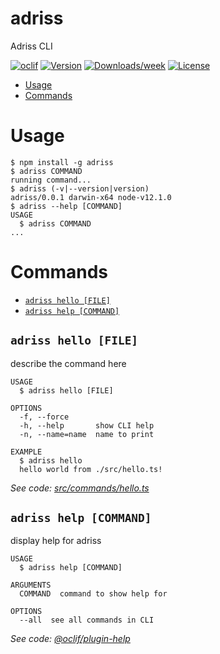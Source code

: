 adriss
======

Adriss CLI

[![oclif](https://img.shields.io/badge/cli-oclif-brightgreen.svg)](https://oclif.io)
[![Version](https://img.shields.io/npm/v/adriss.svg)](https://npmjs.org/package/adriss)
[![Downloads/week](https://img.shields.io/npm/dw/adriss.svg)](https://npmjs.org/package/adriss)
[![License](https://img.shields.io/npm/l/adriss.svg)](https://github.com/adriss/cli/blob/master/package.json)

<!-- toc -->
* [Usage](#usage)
* [Commands](#commands)
<!-- tocstop -->
# Usage
<!-- usage -->
```sh-session
$ npm install -g adriss
$ adriss COMMAND
running command...
$ adriss (-v|--version|version)
adriss/0.0.1 darwin-x64 node-v12.1.0
$ adriss --help [COMMAND]
USAGE
  $ adriss COMMAND
...
```
<!-- usagestop -->
# Commands
<!-- commands -->
* [`adriss hello [FILE]`](#adriss-hello-file)
* [`adriss help [COMMAND]`](#adriss-help-command)

## `adriss hello [FILE]`

describe the command here

```
USAGE
  $ adriss hello [FILE]

OPTIONS
  -f, --force
  -h, --help       show CLI help
  -n, --name=name  name to print

EXAMPLE
  $ adriss hello
  hello world from ./src/hello.ts!
```

_See code: [src/commands/hello.ts](https://github.com/adriss/cli/blob/v0.0.1/src/commands/hello.ts)_

## `adriss help [COMMAND]`

display help for adriss

```
USAGE
  $ adriss help [COMMAND]

ARGUMENTS
  COMMAND  command to show help for

OPTIONS
  --all  see all commands in CLI
```

_See code: [@oclif/plugin-help](https://github.com/oclif/plugin-help/blob/v2.2.1/src/commands/help.ts)_
<!-- commandsstop -->
